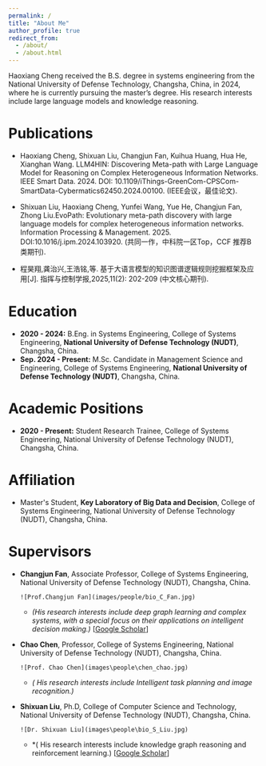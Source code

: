 ```yaml
---
permalink: /
title: "About Me"
author_profile: true
redirect_from: 
  - /about/
  - /about.html
---
```

Haoxiang Cheng received the B.S. degree in systems engineering from the National University of Defense Technology, Changsha, China, in 2024, where he is currently pursuing the master’s degree. His research interests include large language models and knowledge reasoning.

<!-- Research Interests
======
*   **2020 - 2024:** B.Eng. in Systems Engineering, College of Systems Engineering, **National University of Defense Technology (NUDT)**, Changsha, China.
*   **Sep. 2024 - Present:** M.Sc. Candidate in Management Science and Engineering, College of Systems Engineering, **National University of Defense Technology (NUDT)**, Changsha, China. -->


Publications
======
* Haoxiang Cheng, Shixuan Liu, Changjun Fan, Kuihua Huang, Hua He, Xianghan Wang. LLM4HIN: Discovering Meta-path with Large Language Model for Reasoning on Complex Heterogeneous Information Networks. IEEE Smart Data. 2024. DOI: 10.1109/iThings-GreenCom-CPSCom-SmartData-Cybermatics62450.2024.00100. (IEEE会议，最佳论文).

* Shixuan Liu, Haoxiang Cheng, Yunfei Wang, Yue He, Changjun Fan, Zhong Liu.EvoPath: Evolutionary meta-path discovery with large language models for complex heterogeneous information networks. Information Processing & Management. 2025. DOI:10.1016/j.ipm.2024.103920. (共同一作，中科院一区Top，CCF 推荐B 类期刊).

* 程昊翔,龚治兴,王浩铭,等. 基于大语言模型的知识图谱逻辑规则挖掘框架及应用[J]. 指挥与控制学报,2025,11(2): 202-209 (中文核心期刊).


Education
======
*   **2020 - 2024:** B.Eng. in Systems Engineering, College of Systems Engineering, **National University of Defense Technology (NUDT)**, Changsha, China.
*   **Sep. 2024 - Present:** M.Sc. Candidate in Management Science and Engineering, College of Systems Engineering, **National University of Defense Technology (NUDT)**, Changsha, China.

Academic Positions
======
*   **2020 - Present:** Student Research Trainee, College of Systems Engineering, National University of Defense Technology (NUDT), Changsha, China.

Affiliation
======
*   Master's Student, **Key Laboratory of Big Data and Decision**, College of Systems Engineering, National University of Defense Technology (NUDT), Changsha, China.

Supervisors
======
*   **Changjun Fan**, Associate Professor, College of Systems Engineering, National University of Defense Technology (NUDT), Changsha, China.

    `![Prof.Changjun Fan](images/people/bio_C_Fan.jpg)`
    *   *(His research interests include deep graph learning and complex systems, with a special focus on their applications on intelligent decision making.)* [[Google Scholar](https://scholar.google.com/citations?user=1v4qzYsAAAAJ&hl=en)]

*   **Chao Chen**, Professor, College of Systems Engineering, National University of Defense Technology (NUDT), Changsha, China.
    
     `![Prof. Chao Chen](images\people\chen_chao.jpg)`
    *   *( His research interests include Intelligent task planning and image recognition.)*

*   **Shixuan Liu**,  Ph.D, College of Computer Science and Technology, National University of Defense Technology (NUDT), Changsha, China.

    `![Dr. Shixuan Liu](images\people\bio_S_Liu.jpg)`
    *   *( His research interests include knowledge graph reasoning and reinforcement learning.)  [[Google Scholar](https://scholar.google.com/citations?user=1v4qzYsAAAAJ&hl=en)]


<!-- A data-driven personal website
======
Like many other Jekyll-based GitHub Pages templates, Academic Pages makes you separate the website's content from its form. The content & metadata of your website are in structured Markdown files, while various other files constitute the theme, specifying how to transform that content & metadata into HTML pages. You keep these various Markdown (.md), YAML (.yml), HTML, and CSS files in a public GitHub repository. Each time you commit and push an update to the repository, the [GitHub pages](https://pages.github.com/) service creates static HTML pages based on these files, which are hosted on GitHub's servers free of charge.

Many of the features of dynamic content management systems (like Wordpress) can be achieved in this fashion, using a fraction of the computational resources and with far less vulnerability to hacking and DDoSing. You can also modify the theme to your heart's content without touching the content of your site. If you get to a point where you've broken something in Jekyll/HTML/CSS beyond repair, your Markdown files describing your talks, publications, etc. are safe. You can rollback the changes or even delete the repository and start over - just be sure to save the Markdown files! You can also write scripts that process the structured data on the site, such as [this one](https://github.com/academicpages/academicpages.github.io/blob/master/talkmap.ipynb) that analyzes metadata in pages about talks to display [a map of every location you've given a talk](https://academicpages.github.io/talkmap.html).

For those users that need more advanced functionality, the template also supports the following popular tools:
- [MathJax](https://www.mathjax.org/) for mathematical equations
- [Mermaid](https://mermaid.js.org/) for diagraming
- [Plotly](https://plotly.com/javascript/) for plotting

Getting started
======
1. Register a GitHub account if you don't have one and confirm your e-mail (required!)
1. Fork [this template](https://github.com/academicpages/academicpages.github.io) by clicking the "Use this template" button in the top right. 
1. Go to the repository's settings (rightmost item in the tabs that start with "Code", should be below "Unwatch"). Rename the repository "[your GitHub username].github.io", which will also be your website's URL.
1. Set site-wide configuration and create content & metadata (see below -- also see [this set of diffs](http://archive.is/3TPas) showing what files were changed to set up [an example site](https://getorg-testacct.github.io) for a user with the username "getorg-testacct")
1. Upload any files (like PDFs, .zip files, etc.) to the files/ directory. They will appear at https://[your GitHub username].github.io/files/example.pdf.  
1. Check status by going to the repository settings, in the "GitHub pages" section

Site-wide configuration
------
The main configuration file for the site is in the base directory in [_config.yml](https://github.com/academicpages/academicpages.github.io/blob/master/_config.yml), which defines the content in the sidebars and other site-wide features. You will need to replace the default variables with ones about yourself and your site's github repository. The configuration file for the top menu is in [_data/navigation.yml](https://github.com/academicpages/academicpages.github.io/blob/master/_data/navigation.yml). For example, if you don't have a portfolio or blog posts, you can remove those items from that navigation.yml file to remove them from the header. 

Create content & metadata
------
For site content, there is one Markdown file for each type of content, which are stored in directories like _publications, _talks, _posts, _teaching, or _pages. For example, each talk is a Markdown file in the [_talks directory](https://github.com/academicpages/academicpages.github.io/tree/master/_talks). At the top of each Markdown file is structured data in YAML about the talk, which the theme will parse to do lots of cool stuff. The same structured data about a talk is used to generate the list of talks on the [Talks page](https://academicpages.github.io/talks), each [individual page](https://academicpages.github.io/talks/2012-03-01-talk-1) for specific talks, the talks section for the [CV page](https://academicpages.github.io/cv), and the [map of places you've given a talk](https://academicpages.github.io/talkmap.html) (if you run this [python file](https://github.com/academicpages/academicpages.github.io/blob/master/talkmap.py) or [Jupyter notebook](https://github.com/academicpages/academicpages.github.io/blob/master/talkmap.ipynb), which creates the HTML for the map based on the contents of the _talks directory).

**Markdown generator**

The repository includes [a set of Jupyter notebooks](https://github.com/academicpages/academicpages.github.io/tree/master/markdown_generator
) that converts a CSV containing structured data about talks or presentations into individual Markdown files that will be properly formatted for the Academic Pages template. The sample CSVs in that directory are the ones I used to create my own personal website at stuartgeiger.com. My usual workflow is that I keep a spreadsheet of my publications and talks, then run the code in these notebooks to generate the Markdown files, then commit and push them to the GitHub repository.

How to edit your site's GitHub repository
------
Many people use a git client to create files on their local computer and then push them to GitHub's servers. If you are not familiar with git, you can directly edit these configuration and Markdown files directly in the github.com interface. Navigate to a file (like [this one](https://github.com/academicpages/academicpages.github.io/blob/master/_talks/2012-03-01-talk-1.md) and click the pencil icon in the top right of the content preview (to the right of the "Raw | Blame | History" buttons). You can delete a file by clicking the trashcan icon to the right of the pencil icon. You can also create new files or upload files by navigating to a directory and clicking the "Create new file" or "Upload files" buttons. 

Example: editing a Markdown file for a talk
![Editing a Markdown file for a talk](/images/editing-talk.png)

For more info
------
More info about configuring Academic Pages can be found in [the guide](https://academicpages.github.io/markdown/), the [growing wiki](https://github.com/academicpages/academicpages.github.io/wiki), and you can always [ask a question on GitHub](https://github.com/academicpages/academicpages.github.io/discussions). The [guides for the Minimal Mistakes theme](https://mmistakes.github.io/minimal-mistakes/docs/configuration/) (which this theme was forked from) might also be helpful. -->
